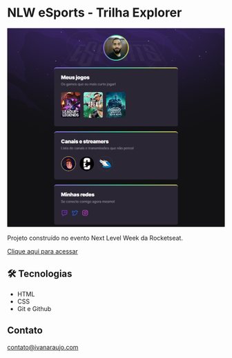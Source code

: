 # NLW eSports - Trilha Explorer

![preview](./.github/preview.png)


Projeto construído no evento Next Level Week da Rocketseat.

[Clique aqui para acessar](https://iaoj.github.io/nlw-esports-explorer)

## 🛠 Tecnologias

- HTML
- CSS
- Git e Github

## Contato

contato@ivanaraujo.com
